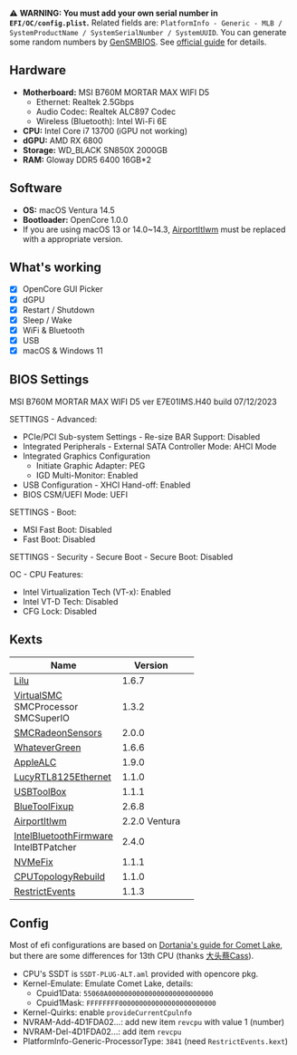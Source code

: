 ⚠️ **WARNING: You must add your own serial number in `EFI/OC/config.plist`.** Related fields are: `PlatformInfo - Generic - MLB / SystemProductName / SystemSerialNumber / SystemUUID`. You can generate some random numbers by [GenSMBIOS](https://github.com/corpnewt/GenSMBIOS). See [official guide](https://dortania.github.io/OpenCore-Install-Guide/config.plist/comet-lake.html#platforminfo) for details.

## Hardware

- **Motherboard:** MSI B760M MORTAR MAX WIFI D5
  - Ethernet: Realtek 2.5Gbps
  - Audio Codec: Realtek ALC897 Codec
  - Wireless (Bluetooth): Intel Wi-Fi 6E
- **CPU:** Intel Core i7 13700 (iGPU not working)
- **dGPU:** AMD RX 6800
- **Storage:** WD_BLACK SN850X 2000GB
- **RAM:** Gloway DDR5 6400 16GB*2

## Software

- **OS:** macOS Ventura 14.5
- **Bootloader:** OpenCore 1.0.0
- If you are using macOS 13 or 14.0~14.3, [AirportItlwm](https://github.com/OpenIntelWireless/itlwm/releases) must be replaced with a appropriate version.

## What's working

- [x] OpenCore GUI Picker
- [x] dGPU
- [x] Restart / Shutdown
- [x] Sleep / Wake
- [x] WiFi & Bluetooth
- [x] USB
- [x] macOS & Windows 11

## BIOS Settings

MSI B760M MORTAR MAX WIFI D5 ver E7E01IMS.H40 build 07/12/2023

SETTINGS - Advanced:
 - PCIe/PCI Sub-system Settings - Re-size BAR Support: Disabled
 - Integrated Peripherals - External SATA Controller Mode: AHCI Mode
 - Integrated Graphics Configuration
   - Initiate Graphic Adapter: PEG
   - IGD Multi-Monitor: Enabled
- USB Configuration - XHCI Hand-off: Enabled
- BIOS CSM/UEFI Mode: UEFI

SETTINGS - Boot:
- MSI Fast Boot: Disabled
- Fast Boot: Disabled

SETTINGS - Security - Secure Boot - Secure Boot: Disabled

OC - CPU Features:
- Intel Virtualization Tech (VT-x): Enabled
- Intel VT-D Tech: Disabled
- CFG Lock: Disabled


## Kexts

| Name                                                         | Version       |      |
| ------------------------------------------------------------ | ------------- | ---- |
| [Lilu](https://github.com/acidanthera/Lilu/releases)         | 1.6.7         |      |
| [VirtualSMC](https://github.com/acidanthera/VirtualSMC/releases)<br />SMCProcessor<br />SMCSuperIO | 1.3.2         |      |
| [SMCRadeonSensors](https://github.com/NootInc/RadeonSensor/releases) | 2.0.0         |      |
| [WhateverGreen](https://github.com/acidanthera/WhateverGreen/releases) | 1.6.6         |      |
| [AppleALC](https://github.com/acidanthera/AppleALC/releases) | 1.9.0         |      |
| [LucyRTL8125Ethernet](https://www.insanelymac.com/forum/files/file/1004-lucyrtl8125ethernet/) | 1.1.0         |      |
| [USBToolBox](https://github.com/USBToolBox/kext)             | 1.1.1         |      |
| [BlueToolFixup](https://github.com/acidanthera/BrcmPatchRAM/releases) | 2.6.8         |      |
| [AirportItlwm](https://github.com/OpenIntelWireless/itlwm/releases) | 2.2.0 Ventura |      |
| [IntelBluetoothFirmware](https://github.com/OpenIntelWireless/IntelBluetoothFirmware/releases)<br />IntelBTPatcher | 2.4.0         |      |
| [NVMeFix](https://github.com/acidanthera/NVMeFix/releases)   | 1.1.1         |      |
| [CPUTopologyRebuild](https://github.com/b00t0x/CpuTopologyRebuild) | 1.1.0         |      |
| [RestrictEvents](https://github.com/acidanthera/RestrictEvents) | 1.1.3         |      |

## Config

Most of efi configurations are based on [Dortania's guide for Comet Lake](https://dortania.github.io/OpenCore-Install-Guide/config.plist/comet-lake.html#acpi), but there are some differences for 13th CPU (thanks [大头蔡Cass](https://www.youtube.com/watch?v=qcOpeg9E1fQ)).

- CPU's SSDT is `SSDT-PLUG-ALT.aml` provided with opencore pkg.
- Kernel-Emulate: Emulate Comet Lake, details:
  - Cpuid1Data: `55060A00000000000000000000000000`
  - Cpuid1Mask: `FFFFFFFF000000000000000000000000`
- Kernel-Quirks: enable `provideCurrentCpulnfo`
- NVRAM-Add-4D1FDA02...: add new item `revcpu` with value 1 (number)
- NVRAM-Del-4D1FDA02...: add item `revcpu`
- PlatformInfo-Generic-ProcessorType: `3841` (need `RestrictEvents.kext`)
